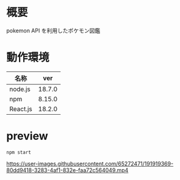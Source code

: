 # 概要
pokemon API を利用したポケモン図鑑

# 動作環境
|名称    |ver   |
|--------|------|
|node.js |18.7.0|
|npm     |8.15.0|
|React.js|18.2.0|

# preview
`npm start`


https://user-images.githubusercontent.com/65272471/191919369-80dd9418-3283-4af1-832e-faa72c564049.mp4

